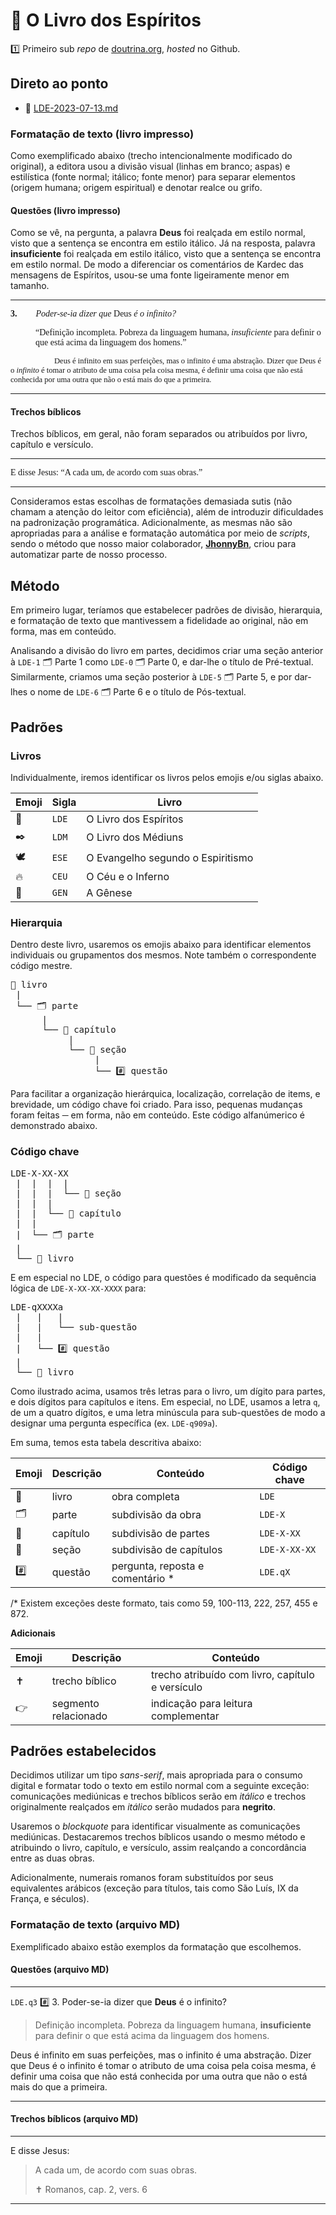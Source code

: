 <script src="https://hypothes.is/embed.js" async></script>

# 👻 O Livro dos Espíritos

1️⃣ Primeiro sub *repo* de [doutrina.org](https://github.com/sergioSHKLR/doutrina.org), *hosted* no Github.

## Direto ao ponto                       

- 📔 [LDE-2023-07-13.md](./releases/LDE-2023-07-13.md)

### Formatação de texto (livro impresso)

Como exemplificado abaixo (trecho intencionalmente modificado do original), a editora usou a divisão visual (linhas em branco; aspas) e estilística (fonte normal; itálico; fonte menor) para separar elementos (origem humana; origem espiritual) e denotar realce ou grifo. 

#### Questões (livro impresso)

Como se vê, na pergunta, a palavra **Deus** foi realçada em estilo normal, visto que a sentença se encontra em estilo itálico. Já na resposta, palavra **insuficiente** foi realçada em estilo itálico, visto que a sentença se encontra em estilo normal. De modo a diferenciar os comentários de Kardec das mensagens de Espíritos, usou-se uma fonte ligeiramente menor em tamanho.

---

<span style="font-family: serif;">
<b>3.</b><span style="font-style: italic; margin-left: 30px;">Poder-se-ia dizer que <span style="font-style: normal">Deus</span> é o infinito?</span></span><br />

<p style="font-family: serif; margin-left: 40px;">“Definição incompleta. Pobreza da linguagem humana, <i>insuficiente</i> para definir o que está acima da linguagem dos homens.”</p>

<span style="font-family: serif; margin-left: 70px; font-size: 90%;">Deus é infinito em suas perfeições, mas o infinito é uma abstração. Dizer que Deus é o <i>infinito</i> é tomar o atributo de uma coisa pela coisa mesma, é definir uma coisa que não está conhecida por uma outra que não o está mais do que a primeira.</span></span>

---

#### Trechos bíblicos

Trechos bíblicos, em geral, não foram separados ou atribuídos por livro, capítulo e versículo.

---

<p style="font-family: serif; width: 100%;">E disse Jesus: “A cada um, de acordo com suas obras.”</p>

---

Consideramos estas escolhas de formatações demasiada sutis (não chamam a atenção do leitor com eficiência), além de introduzir dificuldades na padronização programática. Adicionalmente, as mesmas não são apropriadas para a análise e formatação automática por meio de *scripts*, sendo o método que nosso maior colaborador, **<a href="https://github.com/JhonnyBn">JhonnyBn</a>**, criou para automatizar parte de nosso processo.

## Método

Em primeiro lugar, teríamos que estabelecer padrões de divisão, hierarquia, e formatação de texto que mantivessem a fidelidade ao original, não em forma, mas em conteúdo.

Analisando a divisão do livro em partes, decidimos criar uma seção anterior à `LDE-1` 🗂️ Parte 1 como `LDE-0` 🗂️ Parte 0, e dar-lhe o título de Pré-textual. Similarmente, criamos uma seção posterior à `LDE-5` 🗂️ Parte 5, e por dar-lhes o nome de `LDE-6` 🗂️ Parte 6 e o título de Pós-textual.

## Padrões

### Livros

Individualmente, iremos identificar os livros pelos emojis e/ou siglas abaixo.

| **Emoji** | **Sigla** | **Livro** |
|---|---|---|
| 👻 | `LDE` | O Livro dos Espíritos |
| ✒️ | `LDM` | O Livro dos Médiuns |
| 🕊️ | `ESE` | O Evangelho segundo o Espiritismo |
| 🔥 | `CEU` | O Céu e o Inferno |
| 🌱 | `GEN` | A Gênese |

### Hierarquia

Dentro deste livro, usaremos os emojis abaixo para identificar elementos individuais ou grupamentos dos mesmos. Note também o correspondente código mestre.

<pre>
📔 livro
 |
 └── 🗂️ parte
      |
      └── 📑 capítulo
           |
           └── 📃 seção
                |     
                └── #️⃣ questão
</pre>

Para facilitar a organização hierárquica, localização, correlação de items, e brevidade, um código chave foi criado. Para isso, pequenas mudanças foram feitas ─ em forma, não em conteúdo. Este código alfanúmerico é demonstrado abaixo.

### Código chave

<pre>
LDE-X-XX-XX
 |  |  |  |
 |  |  |  └── 📃 seção
 |  |  | 
 |  |  └── 📑 capítulo
 |  |
 |  └── 🗂️ parte
 |
 └── 📔 livro
</pre>

E em especial no LDE, o código para questões é modificado da sequência lógica de `LDE-X-XX-XX-XXXX` para:

<pre>
LDE-qXXXXa
 |   |   |
 |   |   └── sub-questão
 |   |
 |   └── #️⃣ questão
 |
 └── 📔 livro
</pre>

Como ilustrado acima, usamos três letras para o livro, um dígito para partes, e dois dígitos para capítulos e itens. Em especial, no LDE, usamos a letra `q`, de um a quatro dígitos, e uma letra minúscula para sub-questões de modo a designar uma pergunta específica (ex. `LDE-q909a`).

Em suma, temos esta tabela descritiva abaixo:

| **Emoji** | **Descrição** | **Conteúdo** | **Código chave** |
|---|---|---|---|
| 📔 | livro | obra completa | `LDE` |
| 🗂️ | parte | subdivisão da obra | `LDE-X` |
| 📑 | capítulo | subdivisão de partes | `LDE-X-XX` |
| 📃 | seção | subdivisão de capítulos | `LDE-X-XX-XX` |
| #️⃣ | questão | pergunta, reposta e comentário * | `LDE.qX` |

/* Existem exceções deste formato, tais como 59, 100-113, 222, 257, 455 e 872.

**Adicionais**

| **Emoji** | **Descrição** | **Conteúdo** |
|---|---|---|
| :latin_cross: | trecho bíblico | trecho atribuído com livro, capítulo e versículo |
| :point_right: | segmento relacionado | indicação para leitura complementar |

<!--
| 🗃️ | Índice Geral | coleção de 🏷️ _tags_ |
| 🏷️ | _tag_ | agrupa #️⃣ questões e/ou 📃 seções por assunto |
| ⚜️ | fim | término de um elemento | 
-->

## Padrões estabelecidos

Decidimos utilizar um tipo *sans-serif*, mais apropriada para o consumo digital e formatar todo o texto em estilo normal com a seguinte exceção: comunicações mediúnicas e trechos bíblicos serão em *itálico* e trechos originalmente realçados em _itálico_ serão mudados para **negrito**.

Usaremos o _blockquote_ para identificar visualmente as comunicações mediúnicas. Destacaremos trechos bíblicos usando o mesmo método e atribuindo o livro, capítulo, e versículo, assim realçando a concordância entre as duas obras.

Adicionalmente, numerais romanos foram substituídos por seus equivalentes arábicos (exceção para títulos, tais como São Luís, IX da França, e séculos).

### Formatação de texto (arquivo MD)

Exemplificado abaixo estão exemplos da formatação que escolhemos.

#### Questões (arquivo MD)

---

`LDE.q3` #️⃣ 3. Poder-se-ia dizer que **Deus** é o infinito?

>Definição incompleta. Pobreza da linguagem humana, **insuficiente** para definir o que está acima da linguagem dos homens.

Deus é infinito em suas perfeições, mas o infinito é uma abstração. Dizer que Deus é o infinito é tomar o atributo de uma coisa pela coisa mesma, é definir uma coisa que não está conhecida por uma outra que não o está mais do que a primeira. 

---

#### Trechos bíblicos (arquivo MD)

---

E disse Jesus:

>A cada um, de acordo com suas obras.
>
>✝️ Romanos, cap. 2, vers. 6

---